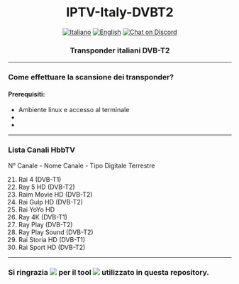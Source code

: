 <h1 align="center">IPTV-Italy-DVBT2</h1>

<p align="center">
  <a href="https://github.com/LelieL91/IPTV-Italy-DVBT2/blob/main/README.md">
    <img src="https://img.shields.io/badge/lang-it-blue.svg"
      alt="Italiano"></a>
  <a href="https://github.com/LelieL91/IPTV-Italy-DVBT2/blob/main/README.en.md">
    <img src="https://img.shields.io/badge/lang-en-red.svg"
      alt="English"></a>
  <a href="https://discord.gg/6hwgFZaVuT">
    <img src="https://img.shields.io/discord/726791153483120680?logo=discord&logoColor=white"
      alt="Chat on Discord"></a>
</p>

<h3 align="center">Transponder italiani DVB-T2</h3>

---

### Come effettuare la scansione dei transponder?
#### Prerequisiti:
- Ambiente linux e accesso al terminale
-
-

---

### Lista Canali HbbTV

N° Canale - Nome Canale - Tipo Digitale Terrestre

21. Rai 4 (DVB-T1)
23. Ray 5 HD (DVB-T2)
24. Raim Movie HD (DVB-T2)
42. Rai Gulp HD (DVB-T2)
43. Rai YoYo HD
101. Ray 4K (DVB-T1)
201. Ray Play (DVB-T2)
203. Ray Play Sound (DVB-T2)
554. Rai Storia HD (DVB-T1)
558. Rai Sport HD (DVB-T2)

---

### Si ringrazia [![](https://img.shields.io/badge/stefantalpalaru-%23121011.svg?style=for-the-badge?style=flat-square&logo=github&logoColor=white)](https://github.com/stefantalpalaru) per il tool [![](https://img.shields.io/badge/w_scan2-%23121011.svg?style=for-the-badge?style=flat-square&logo=github&logoColor=white)](https://github.com/stefantalpalaru/w_scan2) utilizzato in questa repository.

